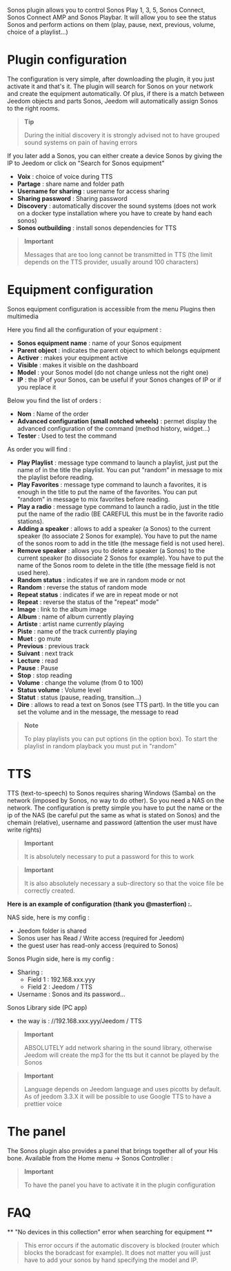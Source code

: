 Sonos plugin allows you to control Sonos Play 1, 3, 5, Sonos Connect,
Sonos Connect AMP and Sonos Playbar. It will allow you to see the status
Sonos and perform actions on them (play, pause, next,
previous, volume, choice of a playlist…)

# Plugin configuration

The configuration is very simple, after downloading the plugin, it
you just activate it and that&#39;s it. The plugin will search for
Sonos on your network and create the equipment automatically. Of
plus, if there is a match between Jeedom objects and parts
Sonos, Jeedom will automatically assign Sonos to the right
rooms.

> **Tip**
>
> During the initial discovery it is strongly advised not to have grouped sound systems on pain of having errors

If you later add a Sonos, you can either create a device
Sonos by giving the IP to Jeedom or click on "Search for
Sonos equipment"

-   **Voix** : choice of voice during TTS
-   **Partage** : share name and folder path
-   **Username for sharing** : username for
    access sharing
-   **Sharing password** : Sharing password
-   **Discovery** : automatically discover the sound systems (does not work
    on a docker type installation where you have to create by hand
    each sonos)
-   **Sonos outbuilding** : install sonos dependencies for TTS

> **Important**
>
> Messages that are too long cannot be transmitted in TTS (the limit
> depends on the TTS provider, usually around 100 characters)

# Equipment configuration

Sonos equipment configuration is accessible from the menu
Plugins then multimedia

Here you find all the configuration of your equipment :

-   **Sonos equipment name** : name of your Sonos equipment
-   **Parent object** : indicates the parent object to which belongs
    equipment
-   **Activer** : makes your equipment active
-   **Visible** : makes it visible on the dashboard
-   **Model** : your Sonos model (do not change unless
    not the right one)
-   **IP** : the IP of your Sonos, can be useful if your Sonos changes
    of IP or if you replace it

Below you find the list of orders :

-   **Nom** : Name of the order
-   **Advanced configuration (small notched wheels)** : permet
    display the advanced configuration of the command (method
    history, widget…)
-   **Tester** : Used to test the command

As order you will find :

-   **Play Playlist** : message type command to launch
    a playlist, just put the name of in the title
    the playlist. You can put "random" in message to mix
    the playlist before reading.
-   **Play Favorites** :  message type command to launch
    a favorites, it is enough in the title to put the name of the favorites. You
    can put "random" in message to mix favorites before reading.
-   **Play a radio** : message type command to launch
    a radio, just in the title put the name of the radio
    (BE CAREFUL this must be in the favorite radio stations).
-   **Adding a speaker** : allows to add a speaker
    (a Sonos) to the current speaker (to associate 2 Sonos
    for example). You have to put the name of the sonos room to add
    in the title (the message field is not used here).
-   **Remove speaker** : allows you to delete a speaker
    (a Sonos) to the current speaker (to dissociate 2 Sonos
    for example). You have to put the name of the Sonos room to delete
    in the title (the message field is not used here).
-   **Random status** : indicates if we are in random mode or not
-   **Random** : reverse the status of random mode
-   **Repeat status** : indicates if we are in repeat mode or not
-   **Repeat** : reverse the status of the "repeat" mode"
-   **Image** : link to the album image
-   **Album** : name of album currently playing
-   **Artiste** : artist name currently playing
-   **Piste** : name of the track currently playing
-   **Muet** : go mute
-   **Previous** : previous track
-   **Suivant** : next track
-   **Lecture** : read
-   **Pause** : Pause
-   **Stop** : stop reading
-   **Volume** : change the volume (from 0 to 100)
-   **Status volume** : Volume level
-   **Statut** : status (pause, reading, transition…)
-   **Dire** : allows to read a text on Sonos (see TTS part).
    In the title you can set the volume and in the message, the
    message to read

> **Note**
>
> To play playlists you can put options (in the
> option box). To start the playlist in random playback you must
> put in "random"

# TTS

TTS (text-to-speech) to Sonos requires sharing
Windows (Samba) on the network (imposed by Sonos, no way to do
other). So you need a NAS on the network. The configuration is
pretty simple you have to put the name or the ip of the NAS (be careful
put the same as what is stated on Sonos) and the chemain
(relative), username and password (attention
the user must have write rights)

> **Important**
>
> It is absolutely necessary to put a password for this to work

> **Important**
>
> It is also absolutely necessary a sub-directory so that the voice file
> be correctly created.

**Here is an example of configuration (thank you @masterfion) :.**

NAS side, here is my config :

-   Jeedom folder is shared
-   Sonos user has Read / Write access (required
    for Jeedom)
-   the guest user has read-only access (required to
    Sonos)

Sonos Plugin side, here is my config :

-   Sharing :
    -   Field 1 : 192.168.xxx.yyy
    -   Field 2 : Jeedom / TTS
-   Username : Sonos and its password…

Sonos Library side (PC app)
-   the way is : //192.168.xxx.yyy/Jeedom / TTS

> **Important**
>
> ABSOLUTELY add network sharing in the sound library, otherwise Jeedom will create the mp3 for the tts but it cannot be played by the Sonos

> **Important**
>
> Language depends on Jeedom language and uses picotts by default. As of jeedom 3.3.X it will be possible to use Google TTS to have a prettier voice


# The panel

The Sonos plugin also provides a panel that brings together all of your
His bone. Available from the Home menu → Sonos Controller :

> **Important**
>
> To have the panel you have to activate it in the plugin configuration

# FAQ

** "No devices in this collection" error when searching for equipment **
>
> This error occurs if the automatic discovery is blocked (router which blocks the boradcast for example). It does not matter you will just have to add your sonos by hand specifying the model and IP.
